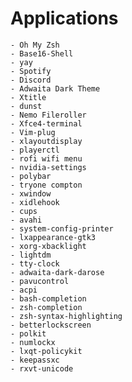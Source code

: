 # Applications
    - Oh My Zsh
    - Base16-Shell
    - yay
    - Spotify 
    - Discord
    - Adwaita Dark Theme
    - Xtitle
    - dunst
    - Nemo Fileroller
    - Xfce4-terminal
    - Vim-plug
    - xlayoutdisplay
    - playerctl
    - rofi wifi menu
    - nvidia-settings
    - polybar
    - tryone compton
    - xwindow
    - xidlehook
    - cups
    - avahi
    - system-config-printer
    - lxappearance-gtk3
    - xorg-xbacklight
    - lightdm
    - tty-clock
    - adwaita-dark-darose
    - pavucontrol
    - acpi
    - bash-completion
    - zsh-completion
    - zsh-syntax-highlighting
    - betterlockscreen
    - polkit
    - numlockx
    - lxqt-policykit
    - keepassxc
    - rxvt-unicode
